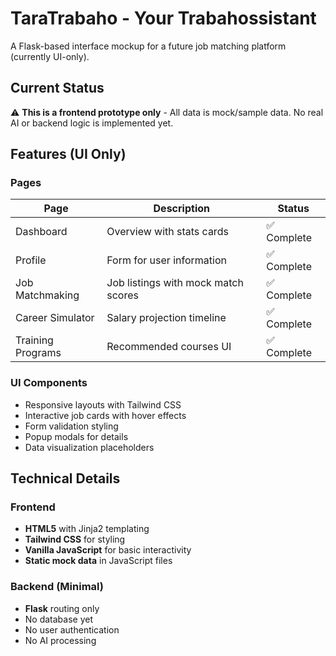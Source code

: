 # TaraTrabaho - Your Trabahossistant 

A Flask-based interface mockup for a future job matching platform (currently UI-only).

## Current Status
⚠️ **This is a frontend prototype only** - All data is mock/sample data. No real AI or backend logic is implemented yet.

## Features (UI Only)

### Pages
| Page | Description | Status |
|------|-------------|--------|
| Dashboard | Overview with stats cards | ✅ Complete |
| Profile | Form for user information | ✅ Complete | 
| Job Matchmaking | Job listings with mock match scores | ✅ Complete |
| Career Simulator | Salary projection timeline | ✅ Complete |
| Training Programs | Recommended courses UI | ✅ Complete |

### UI Components
- Responsive layouts with Tailwind CSS
- Interactive job cards with hover effects
- Form validation styling
- Popup modals for details
- Data visualization placeholders

## Technical Details

### Frontend
- **HTML5** with Jinja2 templating
- **Tailwind CSS** for styling
- **Vanilla JavaScript** for basic interactivity
- **Static mock data** in JavaScript files

### Backend (Minimal)
- **Flask** routing only
- No database yet
- No user authentication
- No AI processing
